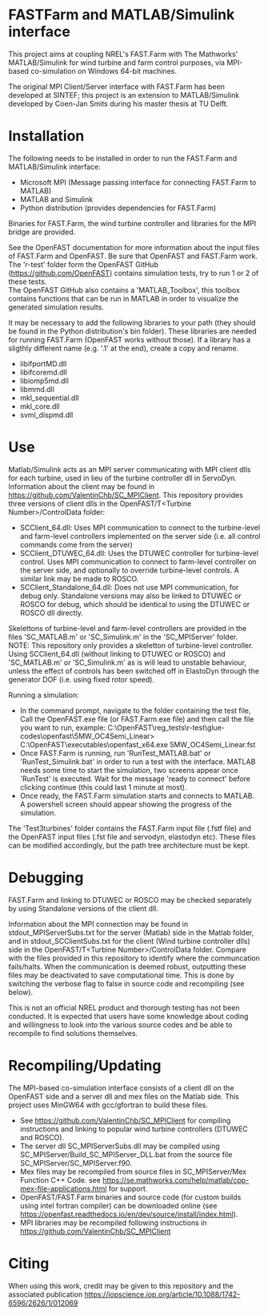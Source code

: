 # FASTFarm and MATLAB/Simulink interface

This project aims at coupling NREL's FAST.Farm with The Mathworks' MATLAB/Simulink for wind turbine and farm control purposes, via MPI-based co-simulation on Windows 64-bit machines. 

The original MPI Client/Server interface with FAST.Farm has been developed at SINTEF; this project is an extension to MATLAB/Simulink developed by Coen-Jan Smits during his master thesis at TU Delft.

# Installation

The following needs to be installed in order to run the FAST.Farm and MATLAB/Simulink interface: 
- Microsoft MPI (Message passing interface for connecting FAST.Farm to MATLAB)
- MATLAB and Simulink 
- Python distribution (provides dependencies for FAST.Farm)

Binaries for FAST.Farm, the wind turbine controller and libraries for the MPI bridge are provided.

See the OpenFAST documentation for more information about the input files of FAST.Farm and OpenFAST. Be sure that OpenFAST and FAST.Farm work. The 'r-test' folder form the OpenFAST GitHub (https://github.com/OpenFAST) contains simulation tests, try to run 1 or 2 of these tests.  
The OpenFAST GitHub also contains a 'MATLAB_Toolbox', this toolbox contains functions that can be run in MATLAB in order to visualize the generated simulation results. 

It may be necessary to add the following libraries to your path (they should be found in the Python distribution's bin folder). These libraries are needed for running FAST.Farm (OpenFAST works without those). If a library has a sligthly different name (e.g. '.1' at the end), create a copy and rename. 
- libifportMD.dll
- libifcoremd.dll
- libiomp5md.dll
- libmmd.dll
- mkl_sequential.dll 
- mkl_core.dll
- svml_dispmd.dll

# Use

Matlab/Simulink acts as an MPI server communicating with MPI client dlls for each turbine, used in lieu of the turbine controller dll in ServoDyn. Information about the client may be found in https://github.com/ValentinChb/SC_MPIClient. This repository provides three versions of client dlls in the OpenFAST/T\<Turbine Number\>/ControlData folder:
- SCClient_64.dll: Uses MPI communication to connect to the turbine-level and farm-level controllers implemented on the server side (i.e. all control commands come from the server)
- SCClient_DTUWEC_64.dll: Uses the DTUWEC controller for turbine-level control. Uses MPI communication to connect to farm-level controller on the server side, and optionally to override turbine-level controls. A similar link may be made to ROSCO. 
- SCClient_Standalone_64.dll: Does not use MPI communication, for debug only. Standalone versions may also be linked to DTUWEC or ROSCO for debug, which should be identical to using the DTUWEC or ROSCO dll directly.

Skelettons of turbine-level and farm-level controllers are provided in the files 'SC_MATLAB.m' or 'SC_Simulink.m' in the 'SC_MPIServer' folder. NOTE: This repository only provides a skeletton of turbine-level controller. Using SCClient_64.dll (without linking to DTUWEC or ROSCO) and 'SC_MATLAB.m' or 'SC_Simulink.m' as is  will lead to unstable behaviour, unless the effect of controls has been switched off in ElastoDyn through the generator DOF (i.e. using fixed rotor speed).

Running a simulation: 
- In the command prompt, navigate to the folder containing the test file, Call the OpenFAST.exe file (or FAST.Farm.exe file) and then call the file you want to run, example: 
C:\OpenFAST\reg_tests\r-test\glue-codes\openfast\5MW_OC4Semi_Linear> C:\OpenFAST\executables\openfast_x64.exe 5MW_OC4Semi_Linear.fst
- Once FAST.Farm is running, run 'RunTest_MATLAB.bat' or 'RunTest_Simulink.bat' in order to run a test with the interface.  MATLAB needs some time to start the simulation, two screens appear once 'RunTest' is executed. Wait for the message 'ready to connect' before clicking continue (this could last 1 minute at most).
- Once ready, the FAST.Farm simulation starts and connects to MATLAB. A powershell screen should appear showing the progress of the simulation. 

The 'Test3turbines' folder contains the FAST.Farm input file (.fstf file) and the OpenFAST input files (.fst file and servodyn, elastodyn etc). These files can be modified accordingly, but the path tree architecture must be kept. 

# Debugging

FAST.Farm and linking to DTUWEC or ROSCO may be checked separately by using Standalone versions of the client dll.

Information about the MPI connection may be found in stdout_MPIServerSubs.txt for the server (Matlab) side in the Matlab folder, and in stdout_SCClientSubs.txt for the client (Wind turbine controller dlls) side in the OpenFAST/T\<Turbine Number\>/ControlData folder. Compare with the files provided in this repository to identify where the communcation fails/halts. When the communication is deemed robust, outputting these files may be deactivated to save computational time. This is done by switching the verbose flag to false in source code and recompiling (see below).

This is not an official NREL product and thorough testing has not been conducted. It is expected that users have some knowledge about coding and willingness to look into the various source codes and be able to recompile to find solutions themselves.

# Recompiling/Updating

The MPI-based co-simulation interface consists of a client dll on the OpenFAST side and a server dll and mex files on the Matlab side. This project uses MinGW64 with gcc/gfortran to build these files.
- See https://github.com/ValentinChb/SC_MPIClient for compiling instructions and linking to popular wind turbine controllers (DTUWEC and ROSCO).
- The server dll SC_MPIServerSubs.dll may be compiled using SC_MPIServer/Build_SC_MPIServer_DLL.bat from the source file SC_MPIServer/SC_MPIServer.f90.
- Mex files may be recompiled from source files in SC_MPIServer/Mex Function C++ Code.  see https://se.mathworks.com/help/matlab/cpp-mex-file-applications.html for support.
- OpenFAST/FAST.Farm binaries and source code (for custom builds using intel fortran compiler) can be downloaded online  (see https://openfast.readthedocs.io/en/dev/source/install/index.html).
- MPI libraries may be recompiled following instructions in https://github.com/ValentinChb/SC_MPIClient

# Citing

When using this work, credit may be given to this repository and the associated publication https://iopscience.iop.org/article/10.1088/1742-6596/2626/1/012069


